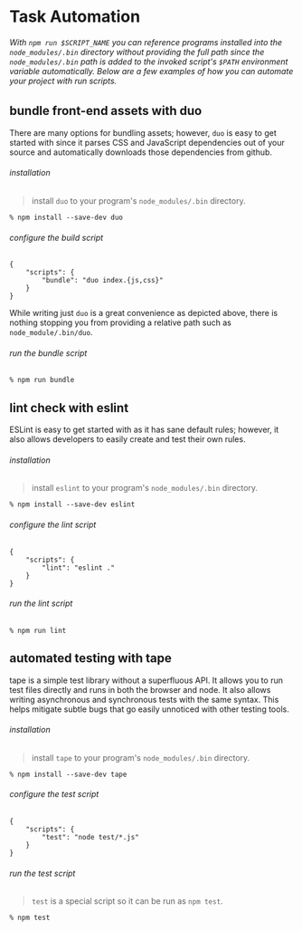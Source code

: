 # Task Automation

###### With `npm run $SCRIPT_NAME` you can reference programs installed into the `node_modules/.bin` directory without providing the full path since the `node_modules/.bin` path is added to the invoked script's `$PATH` environment variable automatically. Below are a few examples of how you can automate your project with run scripts.

## bundle front-end assets with duo

There are many options for bundling assets; however, `duo` is easy to get started with since it parses CSS and JavaScript dependencies out of your source and automatically downloads those dependencies from github.

###### installation

> install `duo` to your program's `node_modules/.bin` directory.

    % npm install --save-dev duo

###### configure the build script

    {
        "scripts": {
            "bundle": "duo index.{js,css}"
        }
    }

While writing just `duo` is a great convenience as depicted above, there is nothing stopping you from providing a relative path such as `node_module/.bin/duo`.

###### run the bundle script

    % npm run bundle

## lint check with eslint

ESLint is easy to get started with as it has sane default rules; however, it also allows developers to easily create and test their own rules.

###### installation

> install `eslint` to your program's `node_modules/.bin` directory.

    % npm install --save-dev eslint

###### configure the lint script

    {
        "scripts": {
            "lint": "eslint ."
        }
    }

###### run the lint script

    % npm run lint

## automated testing with tape

tape is a simple test library without a superfluous API. It allows you to run test files directly and runs in both the browser and node. It also allows writing asynchronous and synchronous tests with the same syntax. This helps mitigate subtle bugs that go easily unnoticed with other testing tools.

###### installation

> install `tape` to your program's `node_modules/.bin` directory.

    % npm install --save-dev tape

###### configure the test script

    {
        "scripts": {
            "test": "node test/*.js"
        }
    }

###### run the test script

> `test` is a special script so it can be run as `npm test`.

    % npm test
